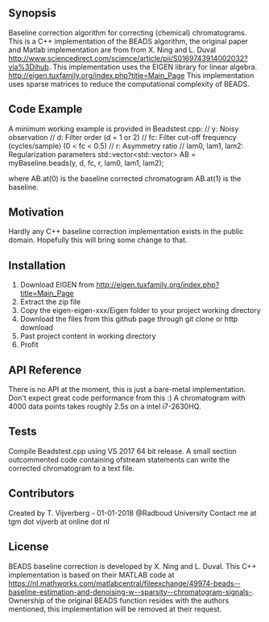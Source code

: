 ## Synopsis

Baseline correction algorithm for correcting (chemical) chromatograms. This is a C++ implementation of the BEADS algorithm, the original paper and Matlab implementation are from from X. Ning and L. Duval http://www.sciencedirect.com/science/article/pii/S0169743914002032?via%3Dihub.
This implementation uses the EIGEN library for linear algebra. http://eigen.tuxfamily.org/index.php?title=Main_Page This implementation uses sparse matrices to reduce the computational complexity of BEADS.

## Code Example

A minimum working example is provided in Beadstest.cpp:
//   y: Noisy observation
//   d: Filter order (d = 1 or 2)
//   fc: Filter cut-off frequency (cycles/sample) (0 < fc < 0.5)
//   r: Asymmetry ratio
//   lam0, lam1, lam2: Regularization parameters
std::vector<std::vector<double>> AB = myBaseline.beads(y, d, fc, r, lam0, lam1, lam2);

where AB.at(0) is the baseline corrected chromatogram
AB.at(1) is the baseline.

## Motivation

Hardly any C++ baseline correction implementation exists in the public domain. Hopefully this will bring some change to that.

## Installation

1. Download EIGEN from http://eigen.tuxfamily.org/index.php?title=Main_Page
2. Extract the zip file
3. Copy the eigen-eigen-xxx/Eigen folder to your project working directory
4. Download the files from this github page through git clone or http download
5. Past project content in working directory
6. Profit

## API Reference

There is no API at the moment, this is just a bare-metal implementation. Don't expect great code performance from this :) 
A chromatogram with 4000 data points takes roughly 2.5s on a intel i7-2630HQ. 

## Tests

Compile Beadstest.cpp using VS 2017 64 bit release. A small section outcommented code containing ofstream statements can write the corrected chromatogram to a text file.

## Contributors

Created by T. Vijverberg - 01-01-2018 @Radboud University
Contact me at tgm dot vijverb at online dot nl


## License

BEADS baseline correction is developed by X. Ning and L. Duval. This C++ implementation is based on their MATLAB code at https://nl.mathworks.com/matlabcentral/fileexchange/49974-beads--baseline-estimation-and-denoising-w--sparsity--chromatogram-signals-.
Ownership of the original BEADS function resides with the authors mentioned, this implementation will be removed at their request.